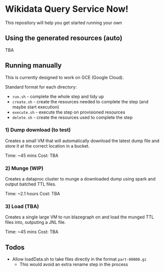 # Wikidata Query Service Now!

This repository will help you get started running your own 

## Using the generated resources (auto)

TBA

## Running manually

This is currently designed to work on GCE (Google Cloud).

Standard format for each directory:

- `run.sh` - complete the whole step and tidy up
- `create.sh` - create the resources needed to complete the step (and maybe start execution)
- `execute.sh` - execute the step on provisioned resources
- `delete.sh` - create the resources used to complete the step

### 1) Dump download (to test)

Creates a small VM that will automatically download the latest dump file and store it at the correct location in a bucket.

Time: ~45 mins
Cost: TBA

### 2) Munge (WIP)

Creates a dataproc cluster to munge a downloaded dump using spark and output batched TTL files.

Time: ~2.1 hours
Cost: TBA

### 3) Load (TBA)

Creates a single large VM to run blazegraph on and load the munged TTL files into, outputing a JNL file.

Time: ~45 mins
Cost: TBA

## Todos

- Allow loadData.sh to take files directly in the format `part-00000.gz`
  - This would avoid an extra rename step in the process